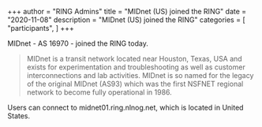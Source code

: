 +++
author = "RING Admins"
title = "MIDnet (US) joined the RING"
date = "2020-11-08"
description = "MIDnet (US) joined the RING"
categories = [
    "participants",
]
+++

MIDnet - AS 16970 - joined the RING today.

> MIDnet is a transit network located near Houston, Texas, USA and exists for experimentation and troubleshooting as well as customer interconnections and lab activities. MIDnet is so named for the legacy of the original MIDnet (AS93) which was the first NSFNET regional network to become fully operational in 1986.

Users can connect to midnet01.ring.nlnog.net, which is located in United States.
